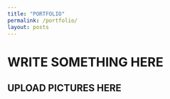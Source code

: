 ```yaml
---
title: "PORTFOLIO"
permalink: /portfolio/
layout: posts
---
```


# WRITE SOMETHING HERE
## UPLOAD PICTURES HERE
